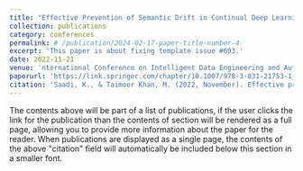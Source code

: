 ```yaml
---
title: "Effective Prevention of Semantic Drift in Continual Deep Learning"
collection: publications
category: conferences
permalink: # /publication/2024-02-17-paper-title-number-4
excerpt: 'This paper is about fixing template issue #693.'
date: 2022-11-21
venue: 'nternational Conference on Intelligent Data Engineering and Automated Learning (IDEAL)'
paperurl: 'https://link.springer.com/chapter/10.1007/978-3-031-21753-1_44'
citation: 'Saadi, K., & Taimoor Khan, M. (2022, November). Effective prevention of semantic drift in continual deep learning. In International Conference on Intelligent Data Engineering and Automated Learning (pp. 456-464). Cham: Springer International Publishing.'
---
```


The contents above will be part of a list of publications, if the user clicks the link for the publication than the contents of section will be rendered as a full page, allowing you to provide more information about the paper for the reader. When publications are displayed as a single page, the contents of the above "citation" field will automatically be included below this section in a smaller font.
